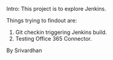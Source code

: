 Intro:
This project is to explore Jenkins.

Things trying to findout are:
1. Git checkin triggering Jenkins build.
2. Testing Office 365 Connector.

By Srivardhan
